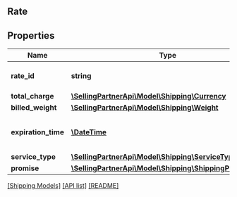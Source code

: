 ## Rate

## Properties

Name | Type | Description | Notes
------------ | ------------- | ------------- | -------------
**rate_id** | **string** | An identifier for the rate. | [optional]
**total_charge** | [**\SellingPartnerApi\Model\Shipping\Currency**](Currency.md) |  | [optional]
**billed_weight** | [**\SellingPartnerApi\Model\Shipping\Weight**](Weight.md) |  | [optional]
**expiration_time** | [**\DateTime**](\DateTime.md) | The time after which the offering will expire. | [optional]
**service_type** | [**\SellingPartnerApi\Model\Shipping\ServiceType**](ServiceType.md) |  | [optional]
**promise** | [**\SellingPartnerApi\Model\Shipping\ShippingPromiseSet**](ShippingPromiseSet.md) |  | [optional]

[[Shipping Models]](../) [[API list]](../../Api) [[README]](../../../README.md)
